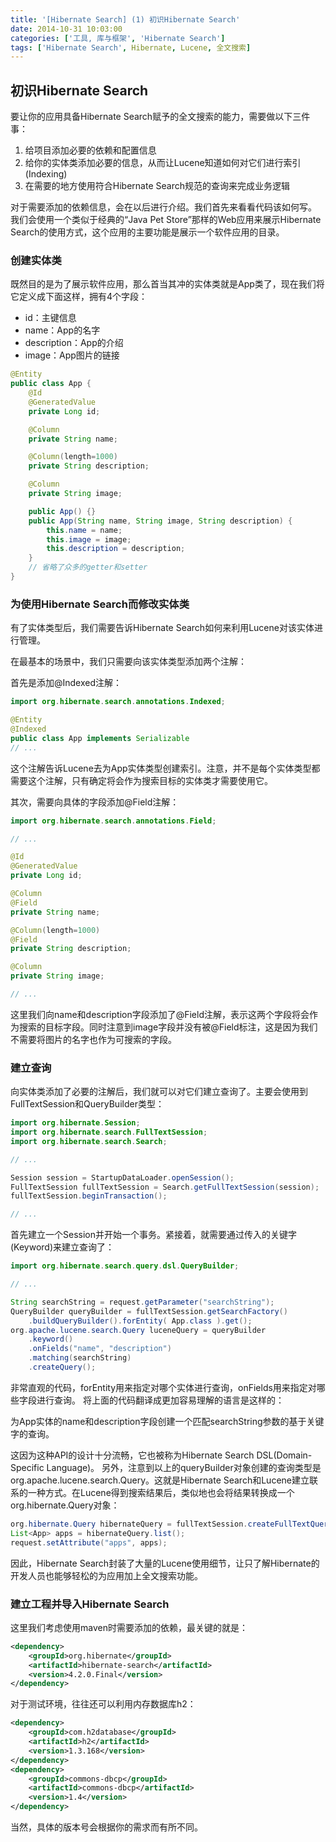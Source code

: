 ```yaml
---
title: '[Hibernate Search] (1) 初识Hibernate Search'
date: 2014-10-31 10:03:00
categories: ['工具, 库与框架', 'Hibernate Search']
tags: ['Hibernate Search', Hibernate, Lucene, 全文搜索]
---
```


## 初识Hibernate Search

要让你的应用具备Hibernate Search赋予的全文搜索的能力，需要做以下三件事：

1. 给项目添加必要的依赖和配置信息
2. 给你的实体类添加必要的信息，从而让Lucene知道如何对它们进行索引(Indexing)
3. 在需要的地方使用符合Hibernate Search规范的查询来完成业务逻辑

<!-- More -->

对于需要添加的依赖信息，会在以后进行介绍。我们首先来看看代码该如何写。 我们会使用一个类似于经典的“Java Pet Store”那样的Web应用来展示Hibernate Search的使用方式，这个应用的主要功能是展示一个软件应用的目录。

### 创建实体类

既然目的是为了展示软件应用，那么首当其冲的实体类就是App类了，现在我们将它定义成下面这样，拥有4个字段：

- id：主键信息
- name：App的名字
- description：App的介绍
- image：App图片的链接

```java
@Entity
public class App {
    @Id
    @GeneratedValue
    private Long id;

    @Column
    private String name;

    @Column(length=1000)
    private String description;

    @Column
    private String image;

    public App() {}
    public App(String name, String image, String description) {
        this.name = name;
        this.image = image;
        this.description = description;
    }
    // 省略了众多的getter和setter
}
```

### 为使用Hibernate Search而修改实体类

有了实体类型后，我们需要告诉Hibernate Search如何来利用Lucene对该实体进行管理。

在最基本的场景中，我们只需要向该实体类型添加两个注解：

首先是添加@Indexed注解：

```java
import org.hibernate.search.annotations.Indexed;

@Entity
@Indexed
public class App implements Serializable
// ...
```

这个注解告诉Lucene去为App实体类型创建索引。注意，并不是每个实体类型都需要这个注解，只有确定将会作为搜索目标的实体类才需要使用它。

其次，需要向具体的字段添加@Field注解：

```java
import org.hibernate.search.annotations.Field;

// ...

@Id
@GeneratedValue
private Long id;

@Column
@Field
private String name;

@Column(length=1000)
@Field
private String description;

@Column
private String image;

// ...
```

这里我们向name和description字段添加了@Field注解，表示这两个字段将会作为搜索的目标字段。同时注意到image字段并没有被@Field标注，这是因为我们不需要将图片的名字也作为可搜索的字段。

### 建立查询

向实体类添加了必要的注解后，我们就可以对它们建立查询了。主要会使用到FullTextSession和QueryBuilder类型：

```java
import org.hibernate.Session;
import org.hibernate.search.FullTextSession;
import org.hibernate.search.Search;

// ...

Session session = StartupDataLoader.openSession();
FullTextSession fullTextSession = Search.getFullTextSession(session);
fullTextSession.beginTransaction();

// ...
```

首先建立一个Session并开始一个事务。紧接着，就需要通过传入的关键字(Keyword)来建立查询了：

```java
import org.hibernate.search.query.dsl.QueryBuilder;

// ...

String searchString = request.getParameter("searchString");
QueryBuilder queryBuilder = fullTextSession.getSearchFactory()
    .buildQueryBuilder().forEntity( App.class ).get();
org.apache.lucene.search.Query luceneQuery = queryBuilder
    .keyword()
    .onFields("name", "description")
    .matching(searchString)
    .createQuery();
```

非常直观的代码，forEntity用来指定对哪个实体进行查询，onFields用来指定对哪些字段进行查询。 将上面的代码翻译成更加容易理解的语言是这样的：

为App实体的name和description字段创建一个匹配searchString参数的基于关键字的查询。

这因为这种API的设计十分流畅，它也被称为Hibernate Search DSL(Domain-Specific Language)。 另外，注意到以上的queryBuilder对象创建的查询类型是org.apache.lucene.search.Query。这就是Hibernate Search和Lucene建立联系的一种方式。在Lucene得到搜索结果后，类似地也会将结果转换成一个org.hibernate.Query对象：

```java
org.hibernate.Query hibernateQuery = fullTextSession.createFullTextQuery(luceneQuery, App.class);
List<App> apps = hibernateQuery.list();
request.setAttribute("apps", apps);
```

因此，Hibernate Search封装了大量的Lucene使用细节，让只了解Hibernate的开发人员也能够轻松的为应用加上全文搜索功能。

### 建立工程并导入Hibernate Search

这里我们考虑使用maven时需要添加的依赖，最关键的就是：

```xml
<dependency>
    <groupId>org.hibernate</groupId>
    <artifactId>hibernate-search</artifactId>
    <version>4.2.0.Final</version>
</dependency>
```

对于测试环境，往往还可以利用内存数据库h2：

```xml
<dependency>
    <groupId>com.h2database</groupId>
    <artifactId>h2</artifactId>
    <version>1.3.168</version>
</dependency>
<dependency>
    <groupId>commons-dbcp</groupId>
    <artifactId>commons-dbcp</artifactId>
    <version>1.4</version>
</dependency>
```

当然，具体的版本号会根据你的需求而有所不同。


